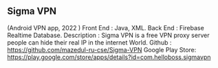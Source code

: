 ## Sigma VPN
   (Android VPN app, 2022 )
Front End : Java, XML.
Back End : Firebase Realtime Database.
Description : Sigma VPN is a free VPN proxy server people can hide their real IP in the internet World.
Github : https://github.com/mazedul-ru-cse/Sigma-VPN
Google Play Store: https://play.google.com/store/apps/details?id=com.helloboss.sigmavpn
